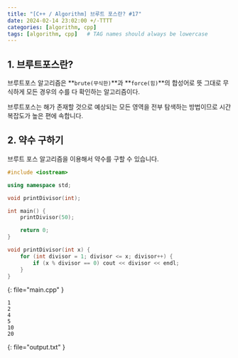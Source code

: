 ```yaml
---
title: "[C++ / Algorithm] 브루트 포스란? #17"
date: 2024-02-14 23:02:00 +/-TTTT
categories: [algorithm, cpp]
tags: [algorithm, cpp]   # TAG names should always be lowercase
---
```


## 1. 브루트포스란?

브루트포스 알고리즘은 **`brute(무식한)`**과 **`force(힘)`**의 합성어로 뜻 그대로 무식하게 모든 경우의 수를 다 확인하는 알고리즘이다.

브루트포스는 해가 존재할 것으로 예상되는 모든 영역을 전부 탐색하는 방법이므로 시간 복잡도가 높은 편에 속합니다.

## 2. 약수 구하기

브루트 포스 알고리즘을 이용해서 약수를 구할 수 있습니다.

```cpp
#include <iostream>

using namespace std;

void printDivisor(int);

int main() {
    printDivisor(50);

    return 0;
}

void printDivisor(int x) {
    for (int divisor = 1; divisor <= x; divisor++) {
        if (x % divisor == 0) cout << divisor << endl;
    }
}
```
{: file="main.cpp" }
```
1
2
4
5
10
20

```
{: file="output.txt" }